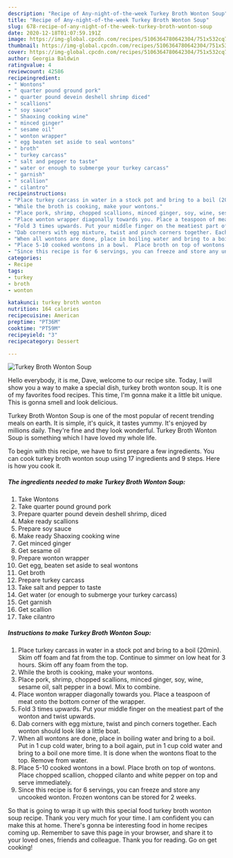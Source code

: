 ```yaml
---
description: "Recipe of Any-night-of-the-week Turkey Broth Wonton Soup"
title: "Recipe of Any-night-of-the-week Turkey Broth Wonton Soup"
slug: 678-recipe-of-any-night-of-the-week-turkey-broth-wonton-soup
date: 2020-12-18T01:07:59.191Z
image: https://img-global.cpcdn.com/recipes/5106364780642304/751x532cq70/turkey-broth-wonton-soup-recipe-main-photo.jpg
thumbnail: https://img-global.cpcdn.com/recipes/5106364780642304/751x532cq70/turkey-broth-wonton-soup-recipe-main-photo.jpg
cover: https://img-global.cpcdn.com/recipes/5106364780642304/751x532cq70/turkey-broth-wonton-soup-recipe-main-photo.jpg
author: Georgia Baldwin
ratingvalue: 4
reviewcount: 42586
recipeingredient:
- " Wontons"
- " quarter pound ground pork"
- " quarter pound devein deshell shrimp diced"
- " scallions"
- " soy sauce"
- " Shaoxing cooking wine"
- " minced ginger"
- " sesame oil"
- " wonton wrapper"
- " egg beaten set aside to seal wontons"
- " broth"
- " turkey carcass"
- " salt and pepper to taste"
- " water or enough to submerge your turkey carcass"
- " garnish"
- " scallion"
- " cilantro"
recipeinstructions:
- "Place turkey carcass in water in a stock pot and bring to a boil (20min). Skim off foam and fat from the top. Continue  to simmer on low heat for 3 hours. Skim off any foam from the top."
- "While the broth is cooking, make your wontons."
- "Place pork, shrimp, chopped scallions, minced ginger, soy, wine, sesame oil, salt pepper in a bowl. Mix to combine."
- "Place wonton wrapper diagonally towards you. Place a teaspoon of meat onto the bottom corner of the wrapper."
- "Fold 3 times upwards. Put your middle finger on the meatiest part of the wonton and twist upwards."
- "Dab corners with egg mixture, twist and pinch corners together. Each wonton should look like a little boat."
- "When all wontons are done, place in boiling water and bring to a boil.  Put in 1 cup cold water, bring to a boil again, put in 1 cup cold water and bring to a boil one more time. It is done when the wontons float to the top.  Remove from water."
- "Place 5-10 cooked wontons in a bowl.  Place broth on top of wontons.  Place chopped scallion, chopped cilanto and white pepper on top and serve immediately."
- "Since this recipe is for 6 servings, you can freeze and store any uncooked wonton. Frozen wontons can be stored for 2 weeks."
categories:
- Recipe
tags:
- turkey
- broth
- wonton

katakunci: turkey broth wonton 
nutrition: 164 calories
recipecuisine: American
preptime: "PT36M"
cooktime: "PT59M"
recipeyield: "3"
recipecategory: Dessert

---
```



![Turkey Broth Wonton Soup](https://img-global.cpcdn.com/recipes/5106364780642304/751x532cq70/turkey-broth-wonton-soup-recipe-main-photo.jpg)

Hello everybody, it is me, Dave, welcome to our recipe site. Today, I will show you a way to make a special dish, turkey broth wonton soup. It is one of my favorites food recipes. This time, I'm gonna make it a little bit unique. This is gonna smell and look delicious.



Turkey Broth Wonton Soup is one of the most popular of recent trending meals on earth. It is simple, it's quick, it tastes yummy. It's enjoyed by millions daily. They're fine and they look wonderful. Turkey Broth Wonton Soup is something which I have loved my whole life.


To begin with this recipe, we have to first prepare a few ingredients. You can cook turkey broth wonton soup using 17 ingredients and 9 steps. Here is how you cook it.

<!--inarticleads1-->

##### The ingredients needed to make Turkey Broth Wonton Soup:

1. Take  Wontons
1. Take  quarter pound ground pork
1. Prepare  quarter pound devein deshell shrimp, diced
1. Make ready  scallions
1. Prepare  soy sauce
1. Make ready  Shaoxing cooking wine
1. Get  minced ginger
1. Get  sesame oil
1. Prepare  wonton wrapper
1. Get  egg, beaten set aside to seal wontons
1. Get  broth
1. Prepare  turkey carcass
1. Take  salt and pepper to taste
1. Get  water (or enough to submerge your turkey carcass)
1. Get  garnish
1. Get  scallion
1. Take  cilantro




<!--inarticleads2-->

##### Instructions to make Turkey Broth Wonton Soup:

1. Place turkey carcass in water in a stock pot and bring to a boil (20min). Skim off foam and fat from the top. Continue  to simmer on low heat for 3 hours. Skim off any foam from the top.
1. While the broth is cooking, make your wontons.
1. Place pork, shrimp, chopped scallions, minced ginger, soy, wine, sesame oil, salt pepper in a bowl. Mix to combine.
1. Place wonton wrapper diagonally towards you. Place a teaspoon of meat onto the bottom corner of the wrapper.
1. Fold 3 times upwards. Put your middle finger on the meatiest part of the wonton and twist upwards.
1. Dab corners with egg mixture, twist and pinch corners together. Each wonton should look like a little boat.
1. When all wontons are done, place in boiling water and bring to a boil.  Put in 1 cup cold water, bring to a boil again, put in 1 cup cold water and bring to a boil one more time. It is done when the wontons float to the top.  Remove from water.
1. Place 5-10 cooked wontons in a bowl.  Place broth on top of wontons.  Place chopped scallion, chopped cilanto and white pepper on top and serve immediately.
1. Since this recipe is for 6 servings, you can freeze and store any uncooked wonton. Frozen wontons can be stored for 2 weeks.




So that is going to wrap it up with this special food turkey broth wonton soup recipe. Thank you very much for your time. I am confident you can make this at home. There's gonna be interesting food in home recipes coming up. Remember to save this page in your browser, and share it to your loved ones, friends and colleague. Thank you for reading. Go on get cooking!
